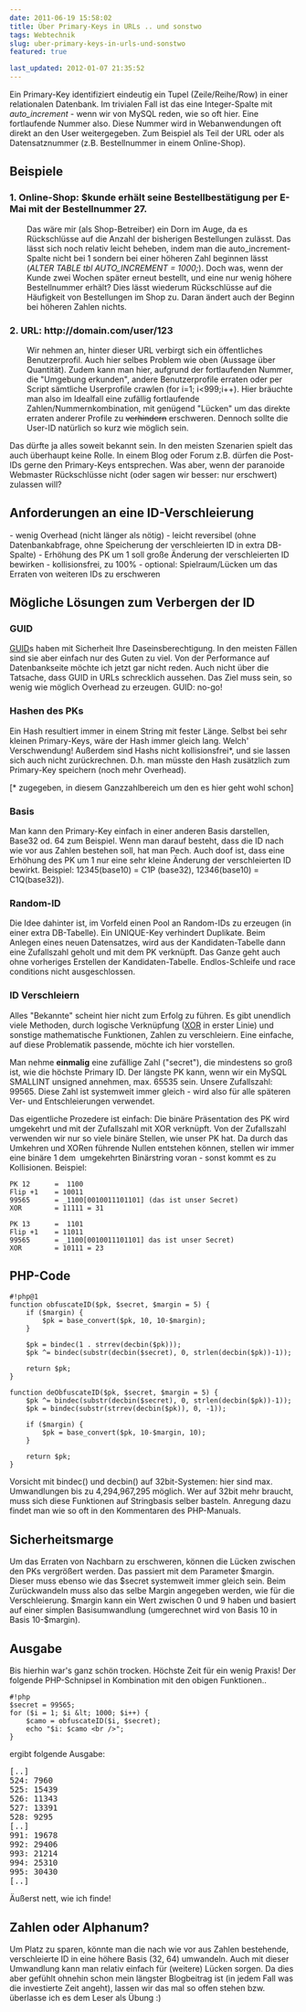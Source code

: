 ```yaml
---
date: 2011-06-19 15:58:02
title: Über Primary-Keys in URLs .. und sonstwo
tags: Webtechnik
slug: uber-primary-keys-in-urls-und-sonstwo
featured: true

last_updated: 2012-01-07 21:35:52
---
```


Ein Primary-Key identifiziert eindeutig ein Tupel (Zeile/Reihe/Row) in einer relationalen Datenbank. Im trivialen Fall ist das eine Integer-Spalte mit <em>auto_increment</em> - wenn wir von MySQL reden, wie so oft hier. Eine fortlaufende Nummer also. Diese Nummer wird in Webanwendungen oft direkt an den User weitergegeben. Zum Beispiel als Teil der URL oder als Datensatznummer (z.B. Bestellnummer in einem Online-Shop).

<h2>Beispiele</h2>
<h3>1. Online-Shop: $kunde erhält seine Bestellbestätigung per E-Mai mit der Bestellnummer 27.</h3>
<p style="padding-left: 30px;">Das wäre mir (als Shop-Betreiber) ein Dorn im Auge, da es Rückschlüsse auf die Anzahl der bisherigen Bestellungen zulässt. Das lässt sich noch relativ leicht beheben, indem man die auto_increment-Spalte nicht bei 1 sondern bei einer höheren Zahl beginnen lässt (<em>ALTER TABLE tbl AUTO_INCREMENT = 1000;</em>). Doch was, wenn der Kunde zwei Wochen später erneut bestellt, und eine nur wenig höhere Bestellnummer erhält? Dies lässt wiederum Rückschlüsse auf die Häufigkeit von Bestellungen im Shop zu. Daran ändert auch der Beginn bei höheren Zahlen nichts.</p>

<h3>2. URL: http://domain.com/user/123</h3>
<p style="padding-left: 30px;">Wir nehmen an, hinter dieser URL verbirgt sich ein öffentliches Benutzerprofil. Auch hier selbes Problem wie oben (Aussage über Quantität). Zudem kann man hier, aufgrund der fortlaufenden Nummer, die "Umgebung erkunden", andere Benutzerprofile erraten oder per Script sämtliche Userprofile crawlen (for i=1; i&lt;999;i++). Hier bräuchte man also im Idealfall eine zufällig fortlaufende Zahlen/Nummernkombination, mit genügend "Lücken" um das direkte erraten anderer Profile zu <span style="text-decoration: line-through;">verhindern</span> erschweren. Dennoch sollte die User-ID natürlich so kurz wie möglich sein.</p>
Das dürfte ja alles soweit bekannt sein. In den meisten Szenarien spielt das auch überhaupt keine Rolle. In einem Blog oder Forum z.B. dürfen die Post-IDs gerne den Primary-Keys entsprechen. Was aber, wenn der paranoide Webmaster Rückschlüsse nicht (oder sagen wir besser: nur erschwert) zulassen will?
<h2>Anforderungen an eine ID-Verschleierung</h2>
- wenig Overhead (nicht länger als nötig)
- leicht reversibel (ohne Datenbankabfrage, ohne Speicherung der verschleierten ID in extra DB-Spalte)
- Erhöhung des PK um 1 soll große Änderung der verschleierten ID bewirken
- kollisionsfrei, zu 100%
- optional: Spielraum/Lücken um das Erraten von weiteren IDs zu erschweren
<h2>Mögliche Lösungen zum Verbergen der ID</h2>
<h3>GUID</h3>
<a href="http://de.wikipedia.org/wiki/Globally_Unique_Identifier">GUID</a>s haben mit Sicherheit Ihre Daseinsberechtigung. In den meisten Fällen sind sie aber einfach nur des Guten zu viel. Von der Performance auf Datenbankseite möchte ich jetzt gar nicht reden. Auch nicht über die Tatsache, dass GUID in URLs schrecklich aussehen. Das Ziel muss sein, so wenig wie möglich Overhead zu erzeugen. GUID: no-go!
<h3>Hashen des PKs</h3>
Ein Hash resultiert immer in einem String mit fester Länge. Selbst bei sehr kleinen Primary-Keys, wäre der Hash immer gleich lang. Welch' Verschwendung! Außerdem sind Hashs nicht kollisionsfrei*, und sie lassen sich auch nicht zurückrechnen. D.h. man müsste den Hash zusätzlich zum Primary-Key speichern (noch mehr Overhead).

[* zugegeben, in diesem Ganzzahlbereich um den es hier geht wohl schon]
<h3>Basis</h3>
Man kann den Primary-Key einfach in einer anderen Basis darstellen, Base32 od. 64 zum Beispiel. Wenn man darauf besteht, dass die ID nach wie vor aus Zahlen bestehen soll, hat man Pech. Auch doof ist, dass eine Erhöhung des PK um 1 nur eine sehr kleine Änderung der verschleierten ID bewirkt. Beispiel: 12345(base10) = C1P (base32), 12346(base10) = C1Q(base32)).
<h3>Random-ID</h3>
Die Idee dahinter ist, im Vorfeld einen Pool an Random-IDs zu erzeugen (in einer extra DB-Tabelle). Ein UNIQUE-Key verhindert Duplikate. Beim Anlegen eines neuen Datensatzes, wird aus der Kandidaten-Tabelle dann eine Zufallszahl geholt und mit dem PK verknüpft. Das Ganze geht auch ohne vorheriges Erstellen der Kandidaten-Tabelle. Endlos-Schleife und race conditions nicht ausgeschlossen.
<h3>ID Verschleiern</h3>
Alles "Bekannte" scheint hier nicht zum Erfolg zu führen. Es gibt unendlich viele Methoden, durch logische Verknüpfung (<a href="http://de.wikipedia.org/wiki/Kontravalenz">XOR</a> in erster Linie) und sonstige mathematische Funktionen, Zahlen zu verschleiern. Eine einfache, auf diese Problematik passende, möchte ich hier vorstellen.

Man nehme <strong>einmalig</strong> eine zufällige Zahl ("secret"), die mindestens so groß ist, wie die höchste Primary ID. Der längste PK kann, wenn wir ein MySQL SMALLINT unsigned annehmen, max. 65535 sein. Unsere Zufallszahl: 99565. Diese Zahl ist systemweit immer gleich - wird also für alle späteren Ver- und Entschleierungen verwendet.

Das eigentliche Prozedere ist einfach: Die binäre Präsentation des PK wird umgekehrt und mit der Zufallszahl mit XOR verknüpft. Von der Zufallszahl verwenden wir nur so viele binäre Stellen, wie unser PK hat. Da durch das Umkehren und XORen führende Nullen entstehen können, stellen wir immer eine binäre 1 dem  umgekehrten Binärstring voran - sonst kommt es zu Kollisionen. Beispiel:

    PK 12      =  1100
    Flip +1    = 10011
    99565      = _1100[0010011101101] (das ist unser Secret)
    XOR        = 11111 = 31

    PK 13      =  1101
    Flip +1    = 11011
    99565      = _1100[0010011101101] das ist unser Secret)
    XOR        = 10111 = 23

<h2>PHP-Code</h2>

    #!php@1
    function obfuscateID($pk, $secret, $margin = 5) {
        if ($margin) {
            $pk = base_convert($pk, 10, 10-$margin);
        }

        $pk = bindec(1 . strrev(decbin($pk)));
        $pk ^= bindec(substr(decbin($secret), 0, strlen(decbin($pk))-1));

        return $pk;
    }

    function deObfuscateID($pk, $secret, $margin = 5) {
        $pk ^= bindec(substr(decbin($secret), 0, strlen(decbin($pk))-1));
        $pk = bindec(substr(strrev(decbin($pk)), 0, -1));

        if ($margin) {
            $pk = base_convert($pk, 10-$margin, 10);
        }

        return $pk;
    }

Vorsicht mit bindec() und decbin() auf 32bit-Systemen: hier sind max. Umwandlungen bis zu 4,294,967,295 möglich. Wer auf 32bit mehr braucht, muss sich diese Funktionen auf Stringbasis selber basteln. Anregung dazu findet man wie so oft in den Kommentaren des PHP-Manuals.
<h2>Sicherheitsmarge</h2>
Um das Erraten von Nachbarn zu erschweren, können die Lücken zwischen den PKs vergrößert werden. Das passiert mit dem Parameter $margin. Dieser muss ebenso wie das $secret systemweit immer gleich sein. Beim Zurückwandeln muss also das selbe Margin angegeben werden, wie für die Verschleierung. $margin kann ein Wert zwischen 0 und 9 haben und basiert auf einer simplen Basisumwandlung (umgerechnet wird von Basis 10 in Basis 10-$margin).
<h2>Ausgabe</h2>
Bis hierhin war's ganz schön trocken. Höchste Zeit für ein wenig Praxis! Der folgende PHP-Schnipsel in Kombination mit den obigen Funktionen..

    #!php
    $secret = 99565;
    for ($i = 1; $i &lt; 1000; $i++) {
        $camo = obfuscateID($i, $secret);  
        echo "$i: $camo <br />";
    }

ergibt folgende Ausgabe:
<pre>[..]
524: 7960
525: 15439
526: 11343
527: 13391
528: 9295
[..]
991: 19678
992: 29406
993: 21214
994: 25310
995: 30430
[..]</pre>
Äußerst nett, wie ich finde!
<h2>Zahlen oder Alphanum?</h2>
Um Platz zu sparen, könnte man die nach wie vor aus Zahlen bestehende, verschleierte ID in eine höhere Basis (32, 64) umwandeln. Auch mit dieser Umwandlung kann man relativ einfach für (weitere) Lücken sorgen. Da dies aber gefühlt ohnehin schon mein längster Blogbeitrag ist (in jedem Fall was die investierte Zeit angeht), lassen wir das mal so offen stehen bzw. überlasse ich es dem Leser als Übung :)